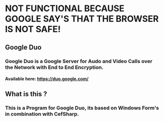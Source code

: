# NOT FUNCTIONAL BECAUSE GOOGLE SAY'S THAT THE BROWSER IS NOT SAFE!



## Google Duo
### Google Duo is a Google Server for Audo and Video Calls over the Network with End to End Encryption. 

#### Available here: https://duo.google.com/


## What is this ?
### This is a Program for Google Duo, its based on Windows Form's in combination with CefSharp.


